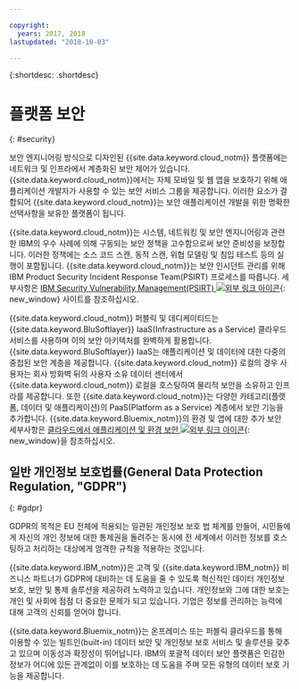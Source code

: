 ```yaml
---

copyright:
  years: 2017, 2018
lastupdated: "2018-10-03"

---
```


{:shortdesc: .shortdesc}

# 플랫폼 보안
{: #security}

보안 엔지니어링 방식으로 디자인된 {{site.data.keyword.cloud_notm}} 플랫폼에는 네트워크 및 인프라에서 계층화된 보안 제어가 있습니다. {{site.data.keyword.cloud_notm}}에서는 자체 모바일 및 웹 앱을 보호하기 위해 애플리케이션 개발자가 사용할 수 있는 보안 서비스 그룹을 제공합니다. 이러한 요소가 결합되어 {{site.data.keyword.cloud_notm}}는 보안 애플리케이션 개발을 위한 명확한 선택사항을 보유한 플랫폼이 됩니다.

{{site.data.keyword.cloud_notm}}는 시스템, 네트워킹 및 보안 엔지니어링과 관련한 IBM의 우수 사례에 의해 구동되는 보안 정책을 고수함으로써 보안 준비성을 보장합니다. 이러한 정책에는 소스 코드 스캔, 동적 스캔, 위협 모델링 및 침입 테스트 등의 실행이 포함됩니다. {{site.data.keyword.cloud_notm}}는 보안 인시던트 관리를 위해 IBM Product Security Incident Response Team(PSIRT) 프로세스를 따릅니다. 세부사항은 [IBM Security Vulnerability Management(PSIRT) ![외부 링크 아이콘](../icons/launch-glyph.svg "외부 링크 아이콘")](https://www.ibm.com/security/secure-engineering/process.html){: new_window} 사이트를 참조하십시오.

{{site.data.keyword.cloud_notm}} 퍼블릭 및 데디케이티드는 {{site.data.keyword.BluSoftlayer}} IaaS(Infrastructure as a Service) 클라우드 서비스를 사용하며 이의 보안 아키텍처를 완벽하게 활용합니다. {{site.data.keyword.BluSoftlayer}} IaaS는 애플리케이션 및 데이터에 대한 다중의 중첩된 보안 계층을 제공합니다. {{site.data.keyword.cloud_notm}} 로컬의 경우 사용자는 회사 방화벽 뒤의 사용자 소유 데이터 센터에서 {{site.data.keyword.cloud_notm}} 로컬을 호스팅하여 물리적 보안을 소유하고 인프라를 제공합니다. 또한 {{site.data.keyword.cloud_notm}}는 다양한 카테고리(플랫폼, 데이터 및 애플리케이션)의 PaaS(Platform as a Service) 계층에서 보안 기능을 추가합니다. {{site.data.keyword.Bluemix_notm}}의 환경 및 앱에 대한 추가 보안 세부사항은 [클라우드에서 애플리케이션 및 환경 보안 ![외부 링크 아이콘](../icons/launch-glyph.svg "외부 링크 아이콘")](https://www.ibm.com/cloud/garage/architectures/securityArchitecture){: new_window}을 참조하십시오.

## 일반 개인정보 보호법률(General Data Protection Regulation, "GDPR")
{: #gdpr}

GDPR의 목적은 EU 전체에 적용되는 일관된 개인정보 보호 법 체계를 만들어, 시민들에게 자신의 개인 정보에 대한 통제권을 돌려주는 동시에 전 세계에서 이러한 정보를 호스팅하고 처리하는 대상에게 엄격한 규칙을 적용하는 것입니다. 

{{site.data.keyword.IBM_notm}}은 고객 및 {{site.data.keyword.IBM_notm}} 비즈니스 파트너가 GDPR에 대비하는 데 도움을 줄 수 있도록 혁신적인 데이터 개인정보 보호, 보안 및 통제 솔루션을 제공하려 노력하고 있습니다. 개인정보와 그에 대한 보호는 개인 및 사회에 점점 더 중요한 문제가 되고 있습니다. 기업은 정보를 관리하는 능력에 대해 고객의 신뢰를 얻어야 합니다. 

{{site.data.keyword.Bluemix_notm}}는 온프레미스 또는 퍼블릭 클라우드를 통해 이용할 수 있는 빌트인(built-in) 데이터 보안 및 개인정보 보호 서비스 및 솔루션을 갖추고 있으며 이동성과 확장성이 뛰어납니다. IBM의 포괄적 데이터 보안 플랫폼은 민감한 정보가 어디에 있든 관계없이 이를 보호하는 데 도움을 주며 모든 유형의 데이터 보호 기능을 제공합니다.
